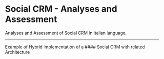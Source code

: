 # Social CRM - Analyses and Assessment
Analyses and Assessment of Social CRM in italian language.

---

Example of Hybrid Implementation of a #### Social CRM with related Architecture
